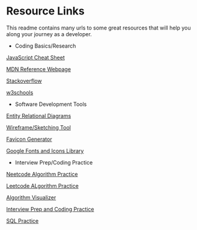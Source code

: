 # Resource Links

This readme contains many urls to some great resources that will help you along your journey as a developer.

- Coding Basics/Research

[JavaScript Cheat Sheet](https://websitesetup.org/wp-content/uploads/2020/09/Javascript-Cheat-Sheet.pdf)

[MDN Reference Webpage](https://developer.mozilla.org/en-US/docs/Web#web_technology_references)

[Stackoverflow](https://stackoverflow.com/)

[w3schools](https://www.w3schools.com/)

- Software Development Tools

[Entity Relational Diagrams](https://app.diagrams.net/)

[Wireframe/Sketching Tool](https://excalidraw.com/)

[Favicon Generator](https://favicon.io/favicon-converter/)

[Google Fonts and Icons Library](https://fonts.google.com/?icon.style=Two+tone&icon.set=Material+Icons)

- Interview Prep/Coding Practice

[Neetcode Algorithm Practice](https://neetcode.io/)

[Leetcode ALgorithm Practice](https://leetcode.com/)

[Algorithm Visualizer](https://algorithm-visualizer.org/)

[Interview Prep and Coding Practice](https://www.hackerrank.com/)

[SQL Practice](https://www.sql-practice.com/)

